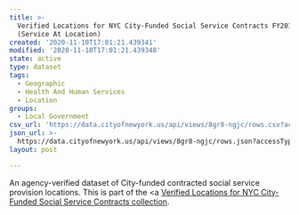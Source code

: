 ```yaml
---
title: >-
  Verified Locations for NYC City-Funded Social Service Contracts FY2018
  (Service At Location)
created: '2020-11-10T17:01:21.439341'
modified: '2020-11-10T17:01:21.439348'
state: active
type: dataset
tags:
  - Geographic
  - Health And Human Services
  - Location
groups:
  - Local Government
csv_url: 'https://data.cityofnewyork.us/api/views/8gr8-ngjc/rows.csv?accessType=DOWNLOAD'
json_url: >-
  https://data.cityofnewyork.us/api/views/8gr8-ngjc/rows.json?accessType=DOWNLOAD
layout: post

---
```

An agency-verified dataset of City-funded contracted social service provision locations.
This is part of the <a <a href='https://data.cityofnewyork.us/browse?Data-Collection_Data-Collection=Verified+Locations+for+NYC+City-Funded+Social+Service+Contracts'>Verified Locations for NYC City-Funded Social Service Contracts collection</a>.
